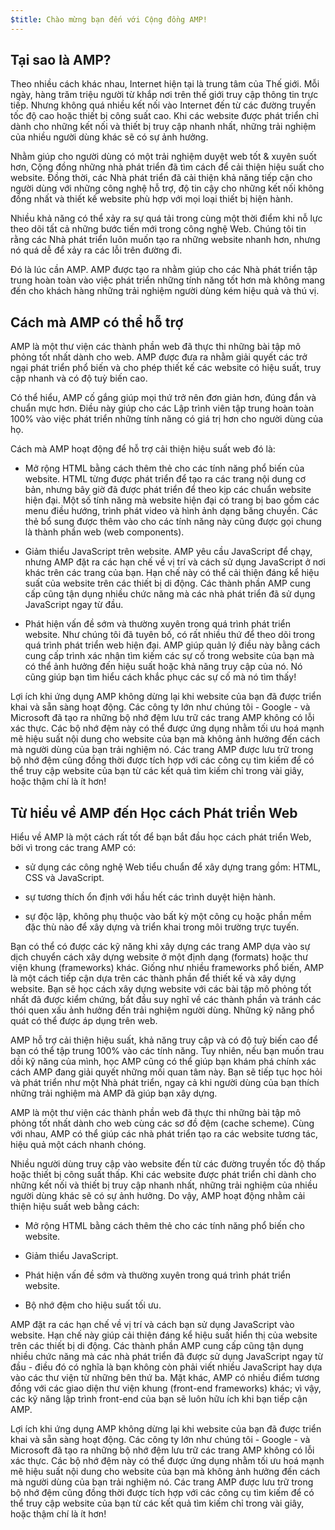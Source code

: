 ```yaml
---
$title: Chào mừng bạn đến với Cộng đồng AMP!
---
```

## Tại sao là AMP?

Theo nhiều cách khác nhau, Internet hiện tại là trung tâm của Thế giới. Mỗi ngày, hàng trăm triệu người từ khắp nơi trên thế giới truy cập thông tin trực tiếp. Nhưng không quá nhiều kết nối vào Internet đến từ các đường truyền tốc độ cao hoặc thiết bị công suất cao. Khi các website được phát triển chỉ dành cho những kết nối và thiết bị truy cập nhanh nhất, những trải nghiệm của nhiều người dùng khác sẽ có sự ảnh hưởng.

Nhằm giúp cho người dùng có một trải nghiệm duyệt web tốt & xuyên suốt hơn, Cộng đồng những nhà phát triển đã tìm cách để cải thiện hiệu suất cho website. Đồng thời, các Nhà phát triển đã cải thiện khả năng tiếp cận cho người dùng với những công nghệ hỗ trợ, độ tin cậy cho những kết nối không đồng nhất và thiết kế website phù hợp với mọi loại thiết bị hiện hành.

Nhiều khả năng có thể xảy ra sự quá tải trong cùng một thời điểm khi nỗ lực theo dõi tất cả những bước tiến mới trong công nghệ Web. Chúng tôi tin rằng các Nhà phát triển luôn muốn tạo ra những website nhanh hơn, nhưng nó quá dễ để xảy ra các lỗi trên đường đi.

Đó là lúc cần AMP. AMP được tạo ra nhằm giúp cho các Nhà phát triển tập trung hoàn toàn vào việc phát triển những tính năng tốt hơn mà không mang đến cho khách hàng những trải nghiệm người dùng kém hiệu quả và thú vị.

## Cách mà AMP có thể hỗ trợ

AMP là một thư viện các thành phần web đã thực thi những bài tập mô phỏng tốt nhất dành cho web. AMP được đưa ra nhằm giải quyết các trở ngại phát triển phổ biến và cho phép thiết kế các website có hiệu suất, truy cập nhanh và có độ tuỳ biến cao.

Có thể hiểu, AMP cố gắng giúp mọi thứ trở nên đơn giản hơn, đúng đắn và chuẩn mực hơn. Điều này giúp cho các Lập trình viên tập trung hoàn toàn 100% vào việc phát triển những tính năng có giá trị hơn cho người dùng của họ.

Cách mà AMP hoạt động để hỗ trợ cải thiện hiệu suất web đó là:

- Mở rộng HTML bằng cách thêm thẻ cho các tính năng phổ biến của website. HTML từng được phát triển để tạo ra các trang nội dung cơ bản, nhưng bây giờ đã được phát triển để theo kịp các chuẩn website hiện đại. Một số tính năng mà website hiện đại có trang bị bao gồm các menu điều hướng, trình phát video và hình ảnh dạng băng chuyền. Các thẻ bổ sung được thêm vào cho các tính năng này cũng được gọi chung là thành phần web (web components).

- Giảm thiểu JavaScript trên website. AMP yêu cầu JavaScript để chạy, nhưng AMP đặt ra các hạn chế về vị trí và cách sử dụng JavaScript ở nơi khác trên các trang của bạn. Hạn chế này có thể cải thiện đáng kể hiệu suất của website trên các thiết bị di động. Các thành phần AMP cung cấp cũng tận dụng nhiều chức năng mà các nhà phát triển đã sử dụng JavaScript ngay từ đầu.

- Phát hiện vấn đề sớm và thường xuyên trong quá trình phát triển website. Như chúng tôi đã tuyên bố, có rất nhiều thứ để theo dõi trong quá trình phát triển web hiện đại. AMP giúp quản lý điều này bằng cách cung cấp trình xác nhận tìm kiếm các sự cố trong website của bạn mà có thể ảnh hưởng đến hiệu suất hoặc khả năng truy cập của nó. Nó cũng giúp bạn tìm hiểu cách khắc phục các sự cố mà nó tìm thấy!

Lợi ích khi ứng dụng AMP không dừng lại khi website của bạn đã được triển khai và sẵn sàng hoạt động. Các công ty lớn như chúng tôi - Google - và Microsoft đã tạo ra những bộ nhớ đệm lưu trữ các trang AMP không có lỗi xác thực. Các bộ nhớ đệm này có thể được ứng dụng nhằm tối ưu hoá mạnh mẽ hiệu suất nội dung cho website của bạn mà không ảnh hưởng đến cách mà người dùng của bạn trải nghiệm nó. Các trang AMP được lưu trữ trong bộ nhớ đệm cũng đồng thời được tích hợp với các công cụ tìm kiếm để có thể truy cập website của bạn từ các kết quả tìm kiếm chỉ trong vài giây, hoặc thậm chí là ít hơn!

## Từ hiểu về AMP đến Học cách Phát triển Web

Hiểu về AMP là một cách rất tốt để bạn bắt đầu học cách phát triển Web, bởi vì trong các trang AMP có:

- sử dụng các công nghệ Web tiểu chuẩn để xây dựng trang gồm: HTML, CSS và JavaScript.

- sự tương thích ổn định với hầu hết các trình duyệt hiện hành.

- sự độc lập, không phụ thuộc vào bất kỳ một công cụ hoặc phần mềm đặc thù nào để xây dựng và triển khai trong môi trường trực tuyến.

Bạn có thể có được các kỹ năng khi xây dựng các trang AMP dựa vào sự dịch chuyển cách xây dựng website ở một định dạng (formats) hoặc thư viện khung (frameworks) khác. Giống như nhiều frameworks phổ biến, AMP là một cách tiếp cận dựa trên các thành phần để thiết kế và xây dựng website. Bạn sẽ học cách xây dựng website với các bài tập mô phỏng tốt nhất đã được kiểm chứng, bắt đầu suy nghĩ về các thành phần và tránh các thói quen xấu ảnh hưởng đến trải nghiệm người dùng. Những kỹ năng phổ quát có thể được áp dụng trên web.

AMP hỗ trợ cải thiện hiệu suất, khả năng truy cập và có độ tuỳ biến cao để bạn có thể tập trung 100% vào các tính năng. Tuy nhiên, nếu bạn muốn trau dồi kỹ năng của mình, học AMP cũng có thể giúp bạn khám phá chính xác cách AMP đang giải quyết những mối quan tâm này. Bạn sẽ tiếp tục học hỏi và phát triển như một Nhà phát triển, ngay cả khi người dùng của bạn thích những trải nghiệm mà AMP đã giúp bạn xây dựng.

AMP là một thư viện các thành phần web đã thực thi những bài tập mô phỏng tốt nhất dành cho web cùng các sơ đồ đệm (cache scheme). Cùng với nhau, AMP có thể giúp các nhà phát triển tạo ra các website tương tác, hiệu quả một cách nhanh chóng.

Nhiều người dùng truy cập vào website đến từ các đường truyền tốc độ thấp hoặc thiết bị công suất thấp. Khi các website được phát triển chỉ dành cho những kết nối và thiết bị truy cập nhanh nhất, những trải nghiệm của nhiều người dùng khác sẽ có sự ảnh hưởng.
Do vậy, AMP hoạt động nhằm cải thiện hiệu suất web bằng cách:

- Mở rộng HTML bằng cách thêm thẻ cho các tính năng phổ biến cho website.

- Giảm thiểu JavaScript.

- Phát hiện vấn đề sớm và thường xuyên trong quá trình phát triển website.

- Bộ nhớ đệm cho hiệu suất tối ưu.

AMP đặt ra các hạn chế về vị trí và cách bạn sử dụng JavaScript vào website. Hạn chế này giúp cải thiện đáng kể hiệu suất hiển thị của website trên các thiết bị di động. Các thành phần AMP cung cấp cũng tận dụng nhiều chức năng mà các nhà phát triển đã được sử dụng JavaScript ngay từ đầu - điều đó có nghĩa là bạn không còn phải viết nhiều JavaScript hay dựa vào các thư viện từ những bên thứ ba. Mặt khác, AMP có nhiều điểm tương đồng với các giao diện thư viện khung (front-end frameworks) khác; vì vậy, các kỹ năng lập trình front-end của bạn sẽ luôn hữu ích khi bạn tiếp cận AMP.

Lợi ích khi ứng dụng AMP không dừng lại khi website của bạn đã được triển khai và sẵn sàng hoạt động. Các công ty lớn như chúng tôi - Google - và Microsoft đã tạo ra những bộ nhớ đệm lưu trữ các trang AMP không có lỗi xác thực. Các bộ nhớ đệm này có thể được ứng dụng nhằm tối ưu hoá mạnh mẽ hiệu suất nội dung cho website của bạn mà không ảnh hưởng đến cách mà người dùng của bạn trải nghiệm nó. Các trang AMP được lưu trữ trong bộ nhớ đệm cũng đồng thời được tích hợp với các công cụ tìm kiếm để có thể truy cập website của bạn từ các kết quả tìm kiếm chỉ trong vài giây, hoặc thậm chí là ít hơn!
